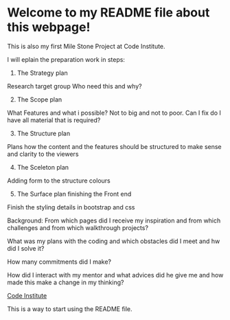 # Welcome to my README file about this webpage!
This is also my first Mile Stone Project at Code Institute.

I will eplain the preparation work in steps:

1. The Strategy plan

Research target group Who need this and why?

2. The Scope plan

What Features and what i possible? Not to big and not to poor. Can I fix do I have all material that is required?

3. The Structure plan

Plans how the content and the features should be structured to make sense and clarity to the viewers

4. The Sceleton plan

Adding form to the structure colours 

5. The Surface plan finishing the Front end 

Finish the styling details in bootstrap and css

Background:
From which pages did I receive my inspiration and from which challenges and from which walkthrough projects?

What was my plans with the coding and which obstacles did I meet and hw did I solve it?

How many commitments did I make?

How did I interact with my mentor and what advices did he give me and how made this make a change in my thinking?


[Code Institute](https://codeinstitute.net)

This is a way to start using the README file.